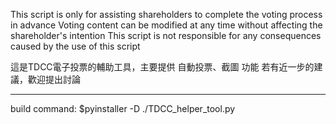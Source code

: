 This script is only for assisting shareholders to complete the voting process in advance
Voting content can be modified at any time without affecting the shareholder's intention
This script is not responsible for any consequences caused by the use of this script

這是TDCC電子投票的輔助工具，主要提供 自動投票、截圖 功能
若有近一步的建議，歡迎提出討論

------------------------------------------
build command:
$pyinstaller -D ./TDCC_helper_tool.py